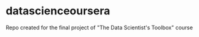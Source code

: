 datascienceoursera
==================

Repo created for the final project of "The Data Scientist's Toolbox" course
